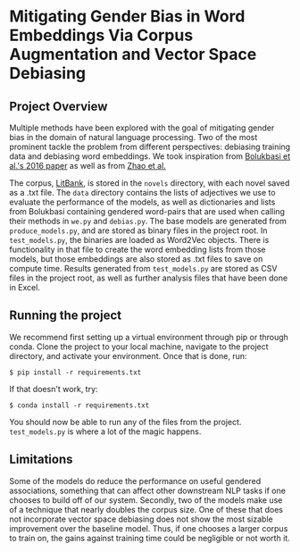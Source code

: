 # Mitigating Gender Bias in Word Embeddings Via Corpus Augmentation and Vector Space Debiasing

## Project Overview
Multiple methods have been explored with the goal of mitigating gender bias in the domain of natural language processing. Two of the most prominent tackle the problem from different perspectives: debiasing training data and debiasing word embeddings. We took inspiration from [Bolukbasi et al.'s 2016 paper](https://papers.nips.cc/paper/6228-man-is-to-computer-programmer-as-woman-is-to-homemaker-debiasing-word-embeddings.pdf) as well as from [Zhao et al.](https://arxiv.org/pdf/1804.06876.pdf)

The corpus, [LitBank](https://github.com/dbamman/litbank), is stored in the `novels` directory, with each novel saved as a .txt file. The `data` directory contains the lists of adjectives we use to evaluate the performance of the models, as well as dictionaries and lists from Bolukbasi containing gendered word-pairs that are used when calling their methods in `we.py` and `debias.py`. The base models are generated from `produce_models.py`, and are stored as binary files in the project root. In `test_models.py`, the binaries are loaded as Word2Vec objects. There is functionality in that file to create the word embedding lists from those models, but those embeddings are also stored as .txt files to save on compute time. Results generated from `test_models.py` are stored as CSV files in the project root, as well as further analysis files that have been done in Excel. 

## Running the project
We recommend first setting up a virtual environment through pip or through conda. Clone the project to your local machine, navigate to the project directory, and activate your environment. Once that is done, run:

`$ pip install -r requirements.txt` 

If that doesn't work, try:

`$ conda install -r requirements.txt`

You should now be able to run any of the files from the project. `test_models.py` is where a lot of the magic happens.

## Limitations
Some of the models do reduce the performance on useful gendered associations, something that can affect other downstream NLP tasks if one chooses to build off of our system. Secondly, two of the models make use of a technique that nearly doubles the corpus size. One of these that does not incorporate vector space debiasing does not show the most sizable improvement over the baseline model. Thus, if one chooses a larger corpus to train on, the gains against training time could be negligible or not worth it. 
